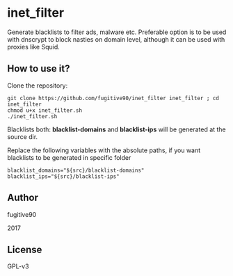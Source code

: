 # inet_filter

Generate blacklists to filter ads, malware etc.
Preferable option is to be used with dnscrypt to block nasties on domain level, although it can be used with proxies like Squid.

## How to use it? ##

Clone the repository:
```
git clone https://github.com/fugitive90/inet_filter inet_filter ; cd inet_filter
chmod u+x inet_filter.sh
./inet_filter.sh
```
Blacklists both: **blacklist-domains** and **blacklist-ips** will be generated at the source dir.

Replace the following variables with the absolute paths, if you want blacklists to be generated in specific folder
```
blacklist_domains="${src}/blacklist-domains"
blacklist_ips="${src}/blacklist-ips"
```

## Author ##
fugitive90

2017

## License ##

GPL-v3 
